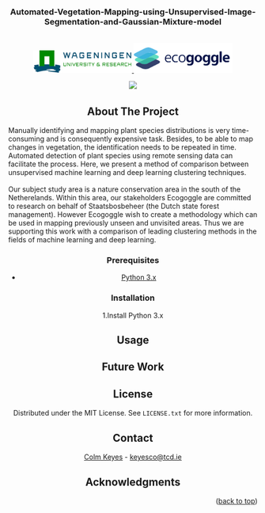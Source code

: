 <!-- PROJECT LOGO -->

  <h3 align="center">Automated-Vegetation-Mapping-using-Unsupervised-Image-Segmentation-and-Gaussian-Mixture-model</h3>

<br />

<div align="center">
  <a href="https://www.wur.nl/en/research-results/chair-groups/environmental-sciences/laboratory-of-geo-information-science-and-remote-sensing.htm">
    <img src="UISB/Logos/WUR.png" alt="WUR" width="200" height="45">
  </a>
   <a href="https://www.ecogoggle.nl/">
    <img src="UISB/Logos/Ecogoggle.png" alt="Ecogoggle" width="200" height="60">
  </a>


  ![](Tiger_Segmentation_Example.gif)



<!-- ABOUT THE PROJECT -->
## About The Project
<div>
<div align="left"> 
Manually identifying and mapping plant species distributions is very time-consuming and is consequently expensive task. Besides, to be able to map changes in vegetation, the identification needs to be repeated in time. Automated detection of plant species using remote sensing data can facilitate the process.
Here, we present a method of comparison between unsupervised machine learning and deep learning clustering techniques. 
</div align="left">  
<br />
<div align='left'>
Our subject study area is a nature conservation area in the south of the Netherelands. Within this area, our stakeholders Ecogoggle are committed to research on behalf of Staatsbosbeheer (the Dutch state forest management). However Ecogoggle wish to create a methodology which can be used in mapping previously unseen and unvisited areas. Thus we are supporting this work with a comparison of leading clustering methods in the fields of machine learning and deep learning.
</div align="left"> 
<div>

</div align="left"> 


### Prerequisites


    
* [Python 3.x](https://pytorch.org/)
  
  
<div>
  
### Installation


  
  1.Install Python 3.x



<!-- USAGE EXAMPLES -->
## Usage

<!-- Future Work -->
## Future Work

  
<!-- LICENSE -->
## License

Distributed under the MIT License. See `LICENSE.txt` for more information.



<!-- CONTACT -->
## Contact

[Colm Keyes](https://www.linkedin.com/in/colm-keyes-4960a5132/) - keyesco@tcd.ie

  
<!-- ACKNOWLEDGMENTS -->
## Acknowledgments

<p align="right">(<a href="#top">back to top</a>)</p>



<!-- MARKDOWN LINKS & IMAGES -->
<!-- https://www.markdownguide.org/basic-syntax/#reference-style-links -->
[contributors-shield]: https://img.shields.io/github/contributors/othneildrew/Best-README-Template.svg?style=for-the-badge
